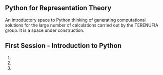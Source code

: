 ## Python for Representation Theory

An introductory space to Python thinking of generating computational solutions for the large number of calculations carried out by the TERENUFIA group. It is a space under construction.

## First Session - Introduction to Python

1. 
2. 
3.
